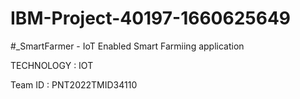 # IBM-Project-40197-1660625649
#_SmartFarmer - IoT Enabled Smart Farmiing application

TECHNOLOGY : IOT

Team ID : PNT2022TMID34110

